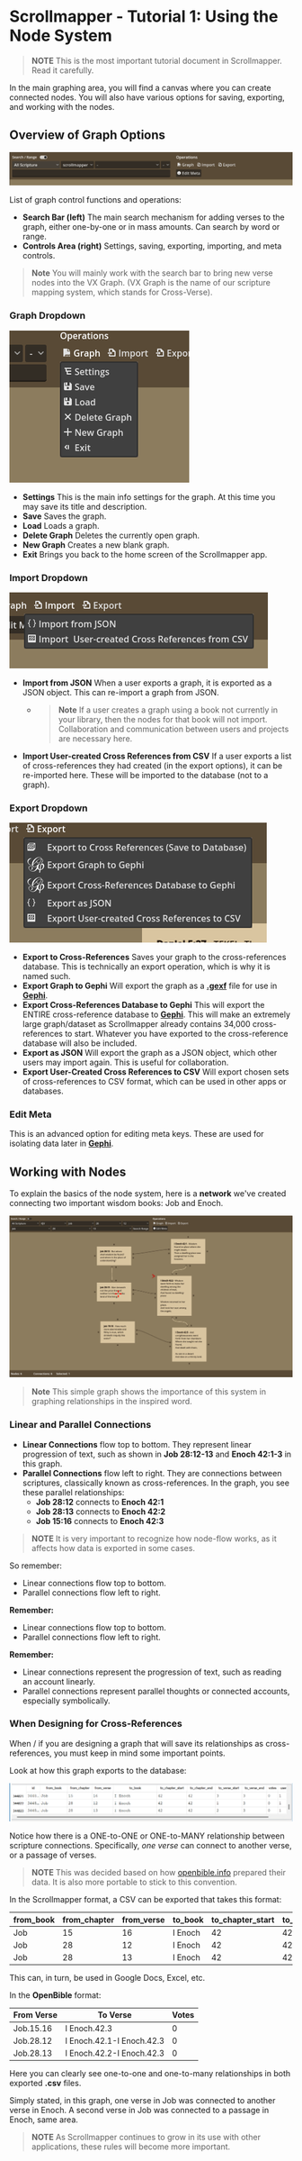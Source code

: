 # Scrollmapper - Tutorial 1: Using the Node System

> **NOTE** This is the most important tutorial document in Scrollmapper. Read it carefully.

In the main graphing area, you will find a canvas where you can create connected nodes. You will also have various options for saving, exporting, and working with the nodes.

## Overview of Graph Options
![Graph Options](../../images/graph-options.png)

List of graph control functions and operations:

- **Search Bar (left)** The main search mechanism for adding verses to the graph, either one-by-one or in mass amounts. Can search by word or range.
- **Controls Area (right)** Settings, saving, exporting, importing, and meta controls.

> **Note** You will mainly work with the search bar to bring new verse nodes into the VX Graph. (VX Graph is the name of our scripture mapping system, which stands for Cross-Verse).

### Graph Dropdown

![Graph Dropdown](../../images/graph-options-2.png)

- **Settings** This is the main info settings for the graph. At this time you may save its title and description.
- **Save** Saves the graph.
- **Load** Loads a graph.
- **Delete Graph** Deletes the currently open graph.
- **New Graph** Creates a new blank graph.
- **Exit** Brings you back to the home screen of the Scrollmapper app.

### Import Dropdown

![Import](../../images/import.png)

- **Import from JSON** When a user exports a graph, it is exported as a JSON object. This can re-import a graph from JSON.
    - > **Note** If a user creates a graph using a book not currently in your library, then the nodes for that book will not import. Collaboration and communication between users and projects are necessary here.
- **Import User-created Cross References from CSV** If a user exports a list of cross-references they had created (in the export options), it can be re-imported here. These will be imported to the database (not to a graph).

### Export Dropdown

![Export](../../images/export.png)

- **Export to Cross-References** Saves your graph to the cross-references database. This is technically an export operation, which is why it is named such.
- **Export Graph to Gephi** Will export the graph as a **[.gexf](https://gexf.net/)** file for use in **[Gephi](https://gephi.org/)**.
- **Export Cross-References Database to Gephi** This will export the ENTIRE cross-reference database to **[Gephi](https://gephi.org/)**. This will make an extremely large graph/dataset as Scrollmapper already contains 34,000 cross-references to start. Whatever you have exported to the cross-reference database will also be included.
- **Export as JSON** Will export the graph as a JSON object, which other users may import again. This is useful for collaboration.
- **Export User-Created Cross References to CSV** Will export chosen sets of cross-references to CSV format, which can be used in other apps or databases.

### Edit Meta
This is an advanced option for editing meta keys. These are used for isolating data later in **[Gephi](https://gephi.org/)**. 

## Working with Nodes

To explain the basics of the node system, here is a **network** we've created connecting two important wisdom books: Job and Enoch. 

![Where is wisdom found?](../../images/enoch-job-wisdom-connection.png)

> **Note** This simple graph shows the importance of this system in graphing relationships in the inspired word.

### Linear and Parallel Connections

- **Linear Connections** flow top to bottom. They represent linear progression of text, such as shown in **Job 28:12-13** and **Enoch 42:1-3** in this graph.
- **Parallel Connections** flow left to right. They are connections between scriptures, classically known as cross-references. In the graph, you see these parallel relationships:
  - **Job 28:12** connects to **Enoch 42:1**
  - **Job 28:13** connects to **Enoch 42:2**
  - **Job 15:16** connects to **Enoch 42:3**

> **NOTE** It is very important to recognize how node-flow works, as it affects how data is exported in some cases. 

So remember:
- Linear connections flow top to bottom. 
- Parallel connections flow left to right. 

**Remember:**
- Linear connections flow top to bottom. 
- Parallel connections flow left to right. 

**Remember:**
- Linear connections represent the progression of text, such as reading an account linearly.
- Parallel connections represent parallel thoughts or connected accounts, especially symbolically.

### When Designing for Cross-References

When / if you are designing a graph that will save its relationships as cross-references, you must keep in mind some important points. 

Look at how this graph exports to the database:

![Exported to Database](../../images/exported-cross-references-job-enoch.png)

Notice how there is a ONE-to-ONE or ONE-to-MANY relationship between scripture connections. Specifically, *one verse* can connect to another verse, or a passage of verses. 

> **NOTE** This was decided based on how [openbible.info](https://www.openbible.info/labs/cross-references/) prepared their data. It is also more portable to stick to this convention. 

In the Scrollmapper format, a CSV can be exported that takes this format: 

| from_book | from_chapter | from_verse | to_book | to_chapter_start | to_chapter_end | to_verse_start | to_verse_end | votes | user_added |
|-----------|--------------|------------|---------|------------------|----------------|----------------|--------------|-------|------------|
| Job       | 15           | 16         | I Enoch | 42               | 42             | 3              | 3            | 0     | 1          |
| Job       | 28           | 12         | I Enoch | 42               | 42             | 1              | 3            | 0     | 1          |
| Job       | 28           | 13         | I Enoch | 42               | 42             | 2              | 3            | 0     | 1          |

This can, in turn, be used in Google Docs, Excel, etc. 

In the **OpenBible** format:

| From Verse | To Verse                  | Votes |
|------------|---------------------------|-------|
| Job.15.16  | I Enoch.42.3              | 0     |
| Job.28.12  | I Enoch.42.1-I Enoch.42.3 | 0     |
| Job.28.13  | I Enoch.42.2-I Enoch.42.3 | 0     |

Here you can clearly see one-to-one and one-to-many relationships in both exported **.csv** files. 

Simply stated, in this graph, one verse in Job was connected to another verse in Enoch. A second verse in Job was connected to a passage in Enoch, same area. 

> **NOTE** As Scrollmapper continues to grow in its use with other applications, these rules will become more important. 

